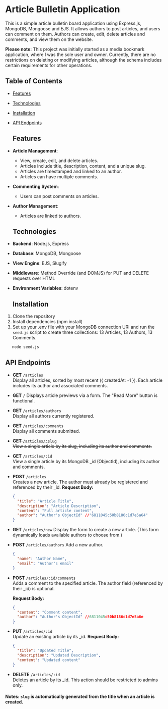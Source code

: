 # Article Bulletin Application
This is a simple article bulletin board application using Express.js, MongoDB, Mongoose and EJS. It allows authors to post articles, and users can comment on them. Authors can create, edit, delete articles and comments, and view them on the website.

**Please note:** This project was initially started as a media bookmark application, where I was the sole user and owner. Currently, there are no restrictions on deleting or modifying articles, although the schema includes certain requirements for other operations.


## Table of Contents

- [Features](#features)
- [Technologies](#technologies)
- [Installation](#installation)
- [API Endpoints](#api-endpoints)


  ## Features

- **Article Management**: 
  - View, create, edit, and delete articles. 
  - Articles include title, description, content, and a unique slug.
  - Articles are timestamped and linked to an author.
  - Articles can have multiple comments.

- **Commenting System**: 
  - Users can post comments on articles.
- **Author Management**: 
  - Articles are linked to authors.

  ## Technologies

- **Backend**: Node.js, Express
- **Database**: MongoDB, Mongoose
- **View Engine**: EJS, Slugify
- **Middleware**: Method Override (and DOMJS) for PUT and DELETE requests over HTML
- **Environment Variables**: dotenv

  ## Installation

1. Clone the repository
2. Install dependencies (npm install)
3. Set up your .env file with your MongoDB connection URI and run the `seed.js` script to create three collections: 13 Articles, 13 Authors, 13 Comments.
```bash
   node seed.js
```

  ## API Endpoints

- **GET** `/articles`  
  Display all articles, sorted by most recent ({ createdAt: -1 }).
  Each article includes its author and associated comments. 

- **GET** `/` 
  Displays article previews via a form. The "Read More" button is functional.

- **GET** `/articles/authors`  
  Display all authors currently registered.   

- **GET** `/articles/comments`  
  Display all comments submitted.  


- ~~**GET** `/articles/:slug`~~  
  ~~View a single article by its slug, including its author and comments.~~ 

- **GET** `/articles/:id`  
  View a single article by its MongoDB _id (ObjectId), including its author and comments. 



- **POST** `/articles`  
  Creates a new article. The author must already be registered and referenced by their _id.
  **Request Body:**
  ```json
  {
    "title": "Article Title",
    "description": "Article Description",
    "content": "Full article content",
    "author": "Author's ObjectId" //"6811045c50b8186c1d7e5a64"
  }
  ```

- **GET** `/articles/new`
  Display the form to create a new article. (This form dynamically loads available authors to choose from.)


- **POST** `/articles/authors`
  Add a new author.
  ```json
  {
    "name": "Author Name",
    "email": "Author's email"
  }
  ```

- **POST** `/articles/:id/comments`  
  Adds a comment to the specified article. The author field (referenced by their _id) is optional.

  **Request Body:**
  ```json
  {
    "content": "Comment content",
    "author": "Author's ObjectId" //6811045c50b8186c1d7e5a6e 
  }
  ```


- **PUT** `/articles/:id`  
  Update an existing article by its _id.
  **Request Body:**
  ```json
  {
    "title": "Updated Title",
    "description": "Updated Description",
    "content": "Updated content"
  }
  ```

- **DELETE** `/articles/:id`  
  Deletes an article by its _id. This action should be restricted to admins only. 

#### **Notes:** `slug` is automatically generated from the title when an article is created. 

